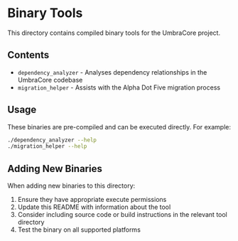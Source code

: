 # Binary Tools

This directory contains compiled binary tools for the UmbraCore project.

## Contents

- `dependency_analyzer` - Analyses dependency relationships in the UmbraCore codebase
- `migration_helper` - Assists with the Alpha Dot Five migration process

## Usage

These binaries are pre-compiled and can be executed directly. For example:

```bash
./dependency_analyzer --help
./migration_helper --help
```

## Adding New Binaries

When adding new binaries to this directory:

1. Ensure they have appropriate execute permissions
2. Update this README with information about the tool
3. Consider including source code or build instructions in the relevant tool directory
4. Test the binary on all supported platforms
